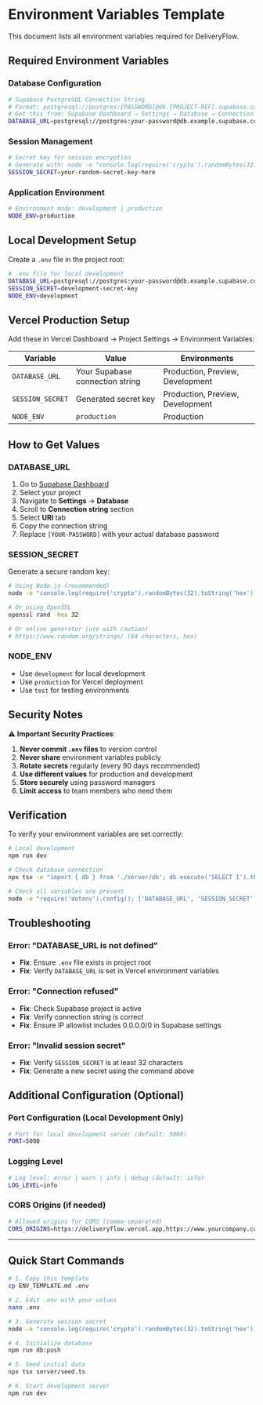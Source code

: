 # Environment Variables Template

This document lists all environment variables required for DeliveryFlow.

## Required Environment Variables

### Database Configuration

```bash
# Supabase PostgreSQL Connection String
# Format: postgresql://postgres:[PASSWORD]@db.[PROJECT-REF].supabase.co:5432/postgres
# Get this from: Supabase Dashboard → Settings → Database → Connection String
DATABASE_URL=postgresql://postgres:your-password@db.example.supabase.co:5432/postgres
```

### Session Management

```bash
# Secret key for session encryption
# Generate with: node -e "console.log(require('crypto').randomBytes(32).toString('hex'))"
SESSION_SECRET=your-random-secret-key-here
```

### Application Environment

```bash
# Environment mode: development | production
NODE_ENV=production
```

## Local Development Setup

Create a `.env` file in the project root:

```bash
# .env file for local development
DATABASE_URL=postgresql://postgres:your-password@db.example.supabase.co:5432/postgres
SESSION_SECRET=development-secret-key
NODE_ENV=development
```

## Vercel Production Setup

Add these in Vercel Dashboard → Project Settings → Environment Variables:

| Variable | Value | Environments |
|----------|-------|--------------|
| `DATABASE_URL` | Your Supabase connection string | Production, Preview, Development |
| `SESSION_SECRET` | Generated secret key | Production, Preview, Development |
| `NODE_ENV` | `production` | Production |

## How to Get Values

### DATABASE_URL
1. Go to [Supabase Dashboard](https://app.supabase.com)
2. Select your project
3. Navigate to **Settings** → **Database**
4. Scroll to **Connection string** section
5. Select **URI** tab
6. Copy the connection string
7. Replace `[YOUR-PASSWORD]` with your actual database password

### SESSION_SECRET
Generate a secure random key:
```bash
# Using Node.js (recommended)
node -e "console.log(require('crypto').randomBytes(32).toString('hex'))"

# Or using OpenSSL
openssl rand -hex 32

# Or online generator (use with caution)
# https://www.random.org/strings/ (64 characters, hex)
```

### NODE_ENV
- Use `development` for local development
- Use `production` for Vercel deployment
- Use `test` for testing environments

## Security Notes

⚠️ **Important Security Practices**:

1. **Never commit `.env` files** to version control
2. **Never share** environment variables publicly
3. **Rotate secrets** regularly (every 90 days recommended)
4. **Use different values** for production and development
5. **Store securely** using password managers
6. **Limit access** to team members who need them

## Verification

To verify your environment variables are set correctly:

```bash
# Local development
npm run dev

# Check database connection
npx tsx -e "import { db } from './server/db'; db.execute('SELECT 1').then(() => console.log('✓ Database connected')).catch(e => console.error('✗ Database error:', e))"

# Check all variables are present
node -e "require('dotenv').config(); ['DATABASE_URL', 'SESSION_SECRET', 'NODE_ENV'].forEach(v => console.log(v + ':', process.env[v] ? '✓ Set' : '✗ Missing'))"
```

## Troubleshooting

### Error: "DATABASE_URL is not defined"
- **Fix**: Ensure `.env` file exists in project root
- **Fix**: Verify `DATABASE_URL` is set in Vercel environment variables

### Error: "Connection refused"
- **Fix**: Check Supabase project is active
- **Fix**: Verify connection string is correct
- **Fix**: Ensure IP allowlist includes 0.0.0.0/0 in Supabase settings

### Error: "Invalid session secret"
- **Fix**: Verify `SESSION_SECRET` is at least 32 characters
- **Fix**: Generate a new secret using the command above

## Additional Configuration (Optional)

### Port Configuration (Local Development Only)
```bash
# Port for local development server (default: 5000)
PORT=5000
```

### Logging Level
```bash
# Log level: error | warn | info | debug (default: info)
LOG_LEVEL=info
```

### CORS Origins (if needed)
```bash
# Allowed origins for CORS (comma-separated)
CORS_ORIGINS=https://deliveryflow.vercel.app,https://www.yourcompany.com
```

---

## Quick Start Commands

```bash
# 1. Copy this template
cp ENV_TEMPLATE.md .env

# 2. Edit .env with your values
nano .env

# 3. Generate session secret
node -e "console.log(require('crypto').randomBytes(32).toString('hex'))"

# 4. Initialize database
npm run db:push

# 5. Seed initial data
npx tsx server/seed.ts

# 6. Start development server
npm run dev
```
